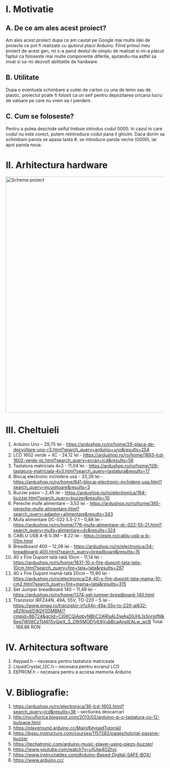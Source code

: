 
# I. Motivatie

## A. De ce am ales acest proiect?
Am ales acest proiect dupa ce am cautat pe Google mai multe idei de proiecte ce pot fi realizate cu ajutorul placii Arduino. Fiind primul meu proiect de acest gen, mi s-a parut destul de simplu de realizat si mi-a placut faptul ca foloseste mai multe componente diferite, ajutandu-ma astfel sa invat si sa-mi dezvolt abilitatile de hardware.

## B. Utilitate
Dupa o eventuala schimbare a cutiei de carton cu una de lemn sau de plastic, proiectul poate fi folosit ca un seif pentru depozitarea oricarui lucru de valoare pe care nu vrem sa-l pierdem.

## C. Cum se foloseste?
Pentru a putea deschide seiful trebuie introdus codul 0000.
In cazul in care codul nu este corect, putem reintroduce codul pana il ghicim.
Daca dorim sa schimbam parola se apasa tasta #, se introduce parola veche (0000), iar apoi parola noua.




# II. Arhitectura hardware
<img width="746" alt="Schema proiect" src="https://user-images.githubusercontent.com/103102760/161979258-14c09eaf-49c2-420b-8a0f-77ced30fbc35.png">

# III. Cheltuieli

1. Arduino Uno – 29,75 lei -  https://ardushop.ro/ro/home/29-placa-de-dezvoltare-uno-r3.html?search_query=arduino+uno&results=254	
2. LCD 1602 verde + IIC - 24,12 lei  - https://ardushop.ro/ro/home/1893-lcd-1602-verde-iic.html?search_query=ecran+lcd&results=56
3. Tastatura matriciala 4x3 - 11,04 lei - https://ardushop.ro/ro/home/128-tastatura-matriciala-4x3.html?search_query=tastatura&results=17
4. Blocaj electronic inchidere usa - 33,28 lei - https://ardushop.ro/ro/home/841-blocaj-electronic-inchidere-usa.html?search_query=incuietoare&results=3	
5. Buzzer pasiv – 2,45 lei - https://ardushop.ro/ro/electronica/194-buzzer.html?search_query=buzzer&results=10
6. Pereche mufe alimentare – 3,53 lei - https://ardushop.ro/ro/home/365-pereche-mufe-alimentare.html?search_query=adaptor+alimentare&results=343
7. Mufa alimentare DC-022 5.5-2.1 – 0,88 lei - https://ardushop.ro/ro/home/776-mufa-alimentare-dc-022-55-21.html?search_query=mufa+alimentare+dc&results=324
8. CABLU USB A-B 0.3M – 8.22 lei - https://cleste.ro/cablu-usb-a-b-05m.html
9. Breadboard 400 – 12,08 lei - https://ardushop.ro/ro/electronica/34-breadboard-400.html?search_query=breadboard&results=15
10. 40 x Fire Dupont tată-tată 10cm - 11,14 lei - https://ardushop.ro/ro/home/1831-10-x-fire-dupont-tata-tata-10cm.html?search_query=fire+tata+tata&results=297
11. 40 x Fire Dupont mamă-tată 20cm – 15,90 lei - https://ardushop.ro/ro/electronica/24-40-x-fire-dupont-tata-mama-10-cm2.html?search_query=fire+mama+tata&results=315
12. Set Jumper breadboard 140 – 11,49 lei - https://ardushop.ro/ro/home/1374-set-jumper-breadboard-140.html
13. Tranzistor IRFZ44N, 49A, 55V, TO-220 – 5 lei - https://www.emag.ro/tranzistor-irfz44n-49a-55v-to-220-ai632-s629/pd/D9QY0DMBM/?cmpid=86724&gclid=Cj0KCQiAqbyNBhC2ARIsALDwAsDIUHL1s5nrjqfMk6eg7W08CzTtA615yQwX_S_D9i5MOD1yE8VubBcaAnstEALw_wcB
Total : 168.88 RON




# IV. Arhitectura software
1. Keypad.h – necesara pentru tastatura matriceala
2. LiquidCrystal_I2C.h – necesara pentru ecranul LCD
3. EEPROM.h – necesara pentru a accesa memoria Arduino 




# V. Bibliografie: 
1.	https://ardushop.ro/ro/electronica/36-lcd-1602.html?search_query=lcd&results=38  – sectiunea descarcari 
2.	http://nicuflorica.blogspot.com/2013/02/arduino-si-o-tastatura-cu-12-butoane.html
3.	https://playground.arduino.cc/Main/KeypadTutorial/
4.	https://bgsu.instructure.com/courses/1157282/pages/tutorial-passive-buzzer
5.	https://techatronic.com/arduino-music-player-using-piezo-buzzer/
6.	https://www.youtube.com/watch?v=u1Uiw4OZtvc
7.	https://www.instructables.com/Arduino-Based-Digital-SAFE-BOX/
8.	https://www.arduino.cc/

